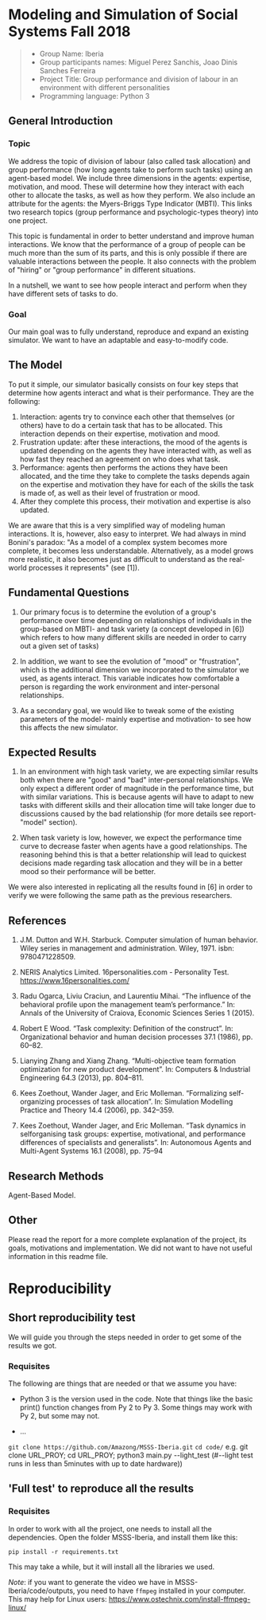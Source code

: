# Modeling and Simulation of Social Systems Fall 2018

> * Group Name: Iberia
> * Group participants names: Miguel Perez Sanchis, Joao Dinis Sanches Ferreira
> * Project Title: Group performance and division of labour in an environment with different personalities
> * Programming language: Python 3

## General Introduction

### Topic
We address the topic of division of labour (also called task allocation) and group performance (how long agents take to perform such tasks) using an agent-based model. We include three dimensions in the agents: expertise, motivation, and mood. These will determine how they interact with each other to allocate the tasks, as well as how they perform. We also include an attribute for the agents: the Myers-Briggs Type Indicator (MBTI). This links two research topics (group performance and psychologic-types theory) into one project.

This topic is fundamental in order to better understand and improve human interactions. We know that the performance of a group of people can be much more than the sum of its parts, and this is only possible if there are valuable interactions between the people. It also connects with the problem of "hiring" or "group performance" in different situations.

In a nutshell, we want to see how people interact and perform when they have different sets of tasks to do.

### Goal
Our main goal was to fully understand, reproduce and expand an existing simulator. We want to have an adaptable and easy-to-modify code. 


## The Model
To put it simple, our simulator basically consists on four key steps that determine how agents interact and what is their performance. They are the following:
1. Interaction: agents try to convince each other that themselves (or others) have to do a certain task that has to be allocated. This interaction depends on their expertise, motivation and mood.
2. Frustration update: after these interactions, the mood of the agents is updated depending on the agents they have interacted with, as well as how fast they reached an agreement on who does what task.
3. Performance: agents then performs the actions they have been allocated, and the time they take to complete the tasks depends again on the expertise and motivation they have for each of the skills the task is made of, as well as their level of frustration or mood.
4. After they complete this process, their motivation and expertise is also updated.

We are aware that this is a very simplified way of modeling human interactions. It is, however, also easy to interpret. We had always in mind Bonini's paradox: "As a model of a complex system becomes more complete, it becomes less understandable. Alternatively, as a model grows more realistic, it also becomes just as difficult to understand as the real-world processes it represents" (see [1]).

## Fundamental Questions
1. Our primary focus is to determine the evolution of a group's performance over time depending on relationships of individuals in the group-based on MBTI- and task variety (a concept developed in [6]) which refers to how many different skills are needed in order to carry out a given set of tasks)

2. In addition, we want to see the evolution of "mood" or "frustration", which is the additional dimension we incorporated to the simulator we used, as agents interact. This variable indicates how comfortable a person is regarding the work environment and inter-personal relationships.

3. As a secondary goal, we would like to tweak some of the existing parameters of the model- mainly expertise and motivation- to see how this affects the new simulator.


## Expected Results

1. In an environment with high task variety, we are expecting similar results both when there are "good" and "bad" inter-personal relationships. We only expect a different order of magnitude in the performance time, but with similar variations. This is because agents will have to adapt to new tasks with different skills and their allocation time will take longer due to discussions caused by the bad relationship (for more details see report- "model" section).

2. When task variety is low, however, we expect the performance time curve to decrease faster when agents have a good relationships. The reasoning behind this is that a better relationship will lead to quickest decisions made regarding task allocation and they will be in a better mood so their performance will be better.

We were also interested in replicating all the results found in [6] in order to verify we were following the same path as the previous researchers.


## References 
1.    J.M. Dutton and W.H. Starbuck.
Computer simulation of human behavior. Wiley series in management and administration. Wiley, 1971. isbn: 9780471228509.

2.   NERIS Analytics Limited. 16personalities.com - Personality Test. https://www.16personalities.com/

3.    Radu Ogarca, Liviu Craciun, and Laurentiu Mihai. “The influence of the behavioral profile upon the management team’s performance.” In: Annals of the University of Craiova, Economic Sciences Series 1 (2015).

4.    Robert E Wood. “Task complexity: Definition of the construct”. In: Organizational behavior and human decision processes 37.1 (1986), pp. 60–82.

5.    Lianying Zhang and Xiang Zhang. “Multi-objective team formation optimization for new product development”. In: Computers & Industrial Engineering 64.3 (2013), pp. 804–811.

6.    Kees Zoethout, Wander Jager, and Eric Molleman. “Formalizing self-organizing processes of task allocation”. In: Simulation Modelling Practice and Theory 14.4 (2006), pp. 342–359.

7.    Kees  Zoethout,  Wander  Jager,  and  Eric  Molleman.  “Task dynamics  in  selforganising task groups: expertise, motivational, and performance differences of specialists and generalists”. In: Autonomous Agents and Multi-Agent Systems 16.1 (2008), pp. 75–94

## Research Methods
Agent-Based Model.

## Other
Please read the report for a more complete explanation of the project, its goals, motivations and implementation. We did not want to have not useful information in this readme file.

# Reproducibility

## Short reproducibility test 
We will guide you through the steps needed in order to get some of the results we got.

### Requisites
The following are things that are needed or that we assume you have:
* Python 3 is the version used in the code. Note that things like the basic print() function changes from Py 2 to Py 3. Some things may work with Py 2, but some may not.

* ...

`git clone https://github.com/Amazong/MSSS-Iberia.git`
`cd code/`
e.g. git clone URL_PROY; cd URL_PROY; python3 main.py --light_test (#--light test runs in less than 5minutes with up to date hardware)) 

## 'Full test' to reproduce all the results

### Requisites
In order to work with all the project, one needs to install all the dependencies. Open the folder MSSS-Iberia, and install them like this:

`pip install -r requirements.txt`

This may take a while, but it will install all the libraries we used.

*Note*: if you want to generate the video we have in MSSS-Iberia/code/outputs, you need to have `ffmpeg` installed in your computer.
This may help for Linux users: https://www.ostechnix.com/install-ffmpeg-linux/


